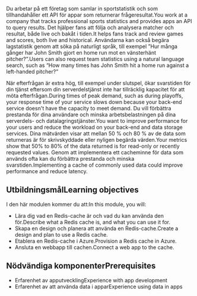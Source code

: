 <span data-ttu-id="dac66-101">Du arbetar på ett företag som samlar in sportstatistik och som tillhandahåller ett API för appar som returnerar frågeresultat.</span><span class="sxs-lookup"><span data-stu-id="dac66-101">You work at a company that tracks professional sports statistics and provides apps an API to query results.</span></span> <span data-ttu-id="dac66-102">Det hjälper fans att följa och analysera matcher och resultat, både live och bakåt i tiden.</span><span class="sxs-lookup"><span data-stu-id="dac66-102">It helps fans track and review games and scores, both live and historical.</span></span> <span data-ttu-id="dac66-103">Användarna kan också begära lagstatistik genom att söka på naturligt språk, till exempel ”Hur många gånger har John Smith gjort en home run mot en vänsterhänt pitcher?”.</span><span class="sxs-lookup"><span data-stu-id="dac66-103">Users can also request team statistics using a natural language search, such as “How many times has John Smith hit a home run against a left-handed pitcher?”</span></span>

<span data-ttu-id="dac66-104">När efterfrågan är extra hög, till exempel under slutspel, ökar svarstiden för din tjänst eftersom din serverdelstjänst inte har tillräcklig kapacitet för att möta efterfrågan.</span><span class="sxs-lookup"><span data-stu-id="dac66-104">During times of peak demand, such as during playoffs, your response time of your service slows down because your back-end service doesn't have the capacity to meet demand.</span></span> <span data-ttu-id="dac66-105">Du vill förbättra prestanda för dina användare och minska arbetsbelastningen på dina serverdels- och datalagringstjänster.</span><span class="sxs-lookup"><span data-stu-id="dac66-105">You want to improve performance for your users and reduce the workload on your back-end and data storage services.</span></span> <span data-ttu-id="dac66-106">Dina mätvärden visar att mellan 50 % och 80 % av de data som returneras är för skrivskyddade eller nyligen begärda värden.</span><span class="sxs-lookup"><span data-stu-id="dac66-106">Your metrics show that 50% to 80% of the data returned is for read-only or recently requested values.</span></span> <span data-ttu-id="dac66-107">Genom att implementera ett cacheminne för data som används ofta kan du förbättra prestanda och minska svarstiden.</span><span class="sxs-lookup"><span data-stu-id="dac66-107">Implementing a cache of commonly used data could improve performance and reduce latency.</span></span>

## <a name="learning-objectives"></a><span data-ttu-id="dac66-108">Utbildningsmål</span><span class="sxs-lookup"><span data-stu-id="dac66-108">Learning objectives</span></span>

<span data-ttu-id="dac66-109">I den här modulen kommer du att:</span><span class="sxs-lookup"><span data-stu-id="dac66-109">In this module, you will:</span></span>

- <span data-ttu-id="dac66-110">Lära dig vad en Redis-cache är och vad du kan använda den för.</span><span class="sxs-lookup"><span data-stu-id="dac66-110">Describe what a Redis cache is, and what you can use it for.</span></span>
- <span data-ttu-id="dac66-111">Skapa en design och planera att använda en Redis-cache.</span><span class="sxs-lookup"><span data-stu-id="dac66-111">Create a design and plan to use a Redis cache.</span></span>
- <span data-ttu-id="dac66-112">Etablera en Redis-cache i Azure.</span><span class="sxs-lookup"><span data-stu-id="dac66-112">Provision a Redis cache in Azure.</span></span>
- <span data-ttu-id="dac66-113">Ansluta en webbapp till cachen.</span><span class="sxs-lookup"><span data-stu-id="dac66-113">Connect a web app to the cache.</span></span>

## <a name="prerequisites"></a><span data-ttu-id="dac66-114">Nödvändiga komponenter</span><span class="sxs-lookup"><span data-stu-id="dac66-114">Prerequisites</span></span>

- <span data-ttu-id="dac66-115">Erfarenhet av apputveckling</span><span class="sxs-lookup"><span data-stu-id="dac66-115">Experience with app development</span></span>
- <span data-ttu-id="dac66-116">Erfarenhet av att använda data i appar</span><span class="sxs-lookup"><span data-stu-id="dac66-116">Experience using data in apps</span></span>
